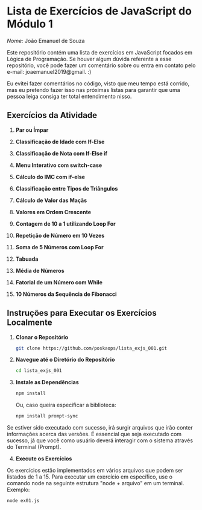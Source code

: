 # Lista de Exercícios de JavaScript do Módulo 1

*Nome:* João Emanuel de Souza

Este repositório contém uma lista de exercícios em JavaScript focados em Lógica de Programação. Se houver algum dúvida referente a esse repositório, você pode fazer um comentário sobre ou entra em contato pelo e-mail: joaemanuel2019@gmail. :)

Eu evitei fazer comentários no código, visto que meu tempo está corrido, mas eu pretendo fazer isso nas próximas listas para garantir que uma pessoa leiga consiga ter total entendimento nisso.

## Exercícios da Atividade

1. **Par ou Ímpar**  

2. **Classificação de Idade com If-Else**  

3. **Classificação de Nota com If-Else if**  
   
4. **Menu Interativo com switch-case** 

5. **Cálculo do IMC com if-else**  

6. **Classificação entre Tipos de Triângulos**  

7. **Cálculo de Valor das Maçãs**  
 
8. **Valores em Ordem Crescente**  
 
9. **Contagem de 10 a 1 utilizando Loop For**
  
10. **Repetição de Número em 10 Vezes**  

11. **Soma de 5 Números com Loop For**  

12. **Tabuada**  

13. **Média de Números**  

14. **Fatorial de um Número com While**  

15. **10 Números da Sequência de Fibonacci**  

## Instruções para Executar os Exercícios Localmente

1. **Clonar o Repositório**
   ```bash
   git clone https://github.com/poskaops/lista_exjs_001.git
   ```

 2. **Navegue até o Diretório do Repositório**
    ```bash
    cd lista_exjs_001
    ```

 3. **Instale as Dependências**
    ```bash
    npm install
    ``` 
    Ou, caso queira especificar a biblioteca:
    ```bash
    npm install prompt-sync
    ``` 

Se estiver sido executado com sucesso, irá surgir arquivos que irão conter informações acerca das versões. É essencial que seja executado com sucesso, já que você como usuário deverá interagir com o sistema através do Terminal (Prompt).

 4. **Execute os Exercícios**

 Os exercícios estão implementados em vários arquivos que podem ser listados de 1 a 15. Para executar um exercício em específico, use o comando node na seguinte estrutura "node + arquivo" em um terminal. Exemplo:
 
   ```bash
   node ex01.js
   ```
